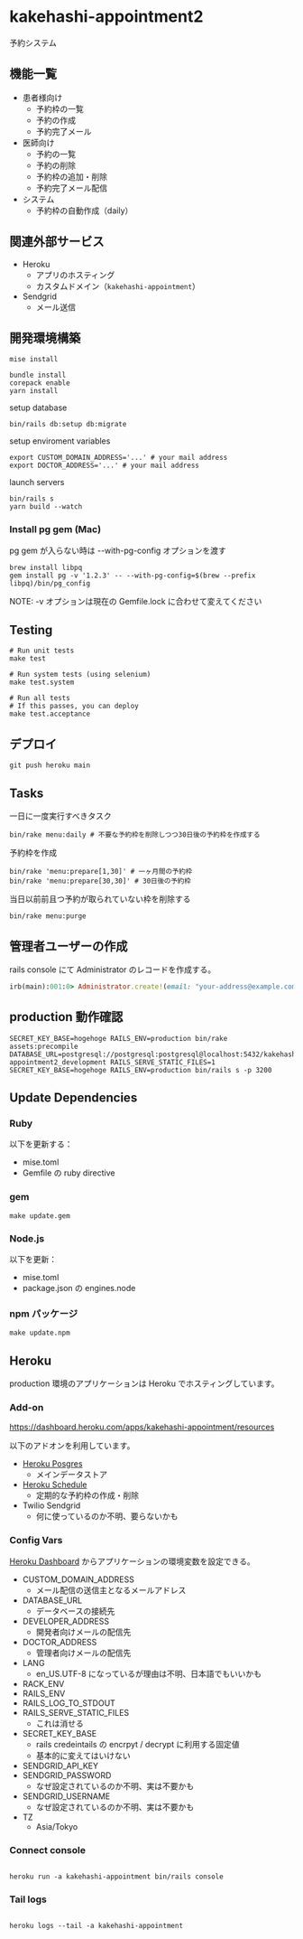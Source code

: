 # kakehashi-appointment2

予約システム

## 機能一覧

- 患者様向け
  - 予約枠の一覧
  - 予約の作成
  - 予約完了メール
- 医師向け
  - 予約の一覧
  - 予約の削除
  - 予約枠の追加・削除
  - 予約完了メール配信
- システム
  - 予約枠の自動作成（daily）

## 関連外部サービス

- Heroku
  - アプリのホスティング
  - カスタムドメイン（`kakehashi-appointment`）
- Sendgrid
  - メール送信

## 開発環境構築

```
mise install

bundle install
corepack enable
yarn install
```

setup database

```
bin/rails db:setup db:migrate
```

setup enviroment variables

```
export CUSTOM_DOMAIN_ADDRESS='...' # your mail address
export DOCTOR_ADDRESS='...' # your mail address
```

launch servers

```
bin/rails s
yarn build --watch
```

### Install pg gem (Mac)

pg gem が入らない時は --with-pg-config オプションを渡す

```
brew install libpq
gem install pg -v '1.2.3' -- --with-pg-config=$(brew --prefix libpq)/bin/pg_config
```

NOTE: -v オプションは現在の Gemfile.lock に合わせて変えてください

## Testing

```
# Run unit tests
make test

# Run system tests (using selenium)
make test.system

# Run all tests
# If this passes, you can deploy
make test.acceptance
```

## デプロイ

```
git push heroku main
```

## Tasks

一日に一度実行すべきタスク

```
bin/rake menu:daily # 不要な予約枠を削除しつつ30日後の予約枠を作成する
```

予約枠を作成

```
bin/rake 'menu:prepare[1,30]' # 一ヶ月間の予約枠
bin/rake 'menu:prepare[30,30]' # 30日後の予約枠
```

当日以前前且つ予約が取られていない枠を削除する

```
bin/rake menu:purge
```

## 管理者ユーザーの作成

rails console にて Administrator のレコードを作成する。

```ruby
irb(main):001:0> Administrator.create!(email: "your-address@example.com", password: 'testtest')
```

## production 動作確認

```
SECRET_KEY_BASE=hogehoge RAILS_ENV=production bin/rake assets:precompile
DATABASE_URL=postgresql://postgresql:postgresql@localhost:5432/kakehashi-appointment2_development RAILS_SERVE_STATIC_FILES=1 SECRET_KEY_BASE=hogehoge RAILS_ENV=production bin/rails s -p 3200
```

## Update Dependencies

### Ruby

以下を更新する：

- mise.toml
- Gemfile の ruby directive

### gem

```
make update.gem
```

### Node.js

以下を更新：

- mise.toml
- package.json の engines.node

### npm パッケージ

```
make update.npm
```

## Heroku

production 環境のアプリケーションは Heroku でホスティングしています。

### Add-on

https://dashboard.heroku.com/apps/kakehashi-appointment/resources

以下のアドオンを利用しています。

- [Heroku Posgres](https://data.heroku.com/datastores/bd2b8c3a-2a88-462b-a192-48e453359724)
  - メインデータストア
- [Heroku Schedule](https://dashboard.heroku.com/apps/kakehashi-appointment/scheduler)
  - 定期的な予約枠の作成・削除
- Twilio Sendgrid
  - 何に使っているのか不明、要らないかも

### Config Vars

[Heroku Dashboard](https://dashboard.heroku.com/apps/kakehashi-appointment/settings) からアプリケーションの環境変数を設定できる。

- CUSTOM_DOMAIN_ADDRESS
  - メール配信の送信主となるメールアドレス
- DATABASE_URL
  - データベースの接続先
- DEVELOPER_ADDRESS
  - 開発者向けメールの配信先
- DOCTOR_ADDRESS
  - 管理者向けメールの配信先
- LANG
  - en_US.UTF-8 になっているが理由は不明、日本語でもいいかも
- RACK_ENV
- RAILS_ENV
- RAILS_LOG_TO_STDOUT
- RAILS_SERVE_STATIC_FILES
  - これは消せる
- SECRET_KEY_BASE
  - rails credeintails の encrpyt / decrypt に利用する固定値
  - 基本的に変えてはいけない
- SENDGRID_API_KEY
- SENDGRID_PASSWORD
  - なぜ設定されているのか不明、実は不要かも
- SENDGRID_USERNAME
  - なぜ設定されているのか不明、実は不要かも
- TZ
  - Asia/Tokyo

### Connect console

```

heroku run -a kakehashi-appointment bin/rails console

```

### Tail logs

```

heroku logs --tail -a kakehashi-appointment

```

```

```
